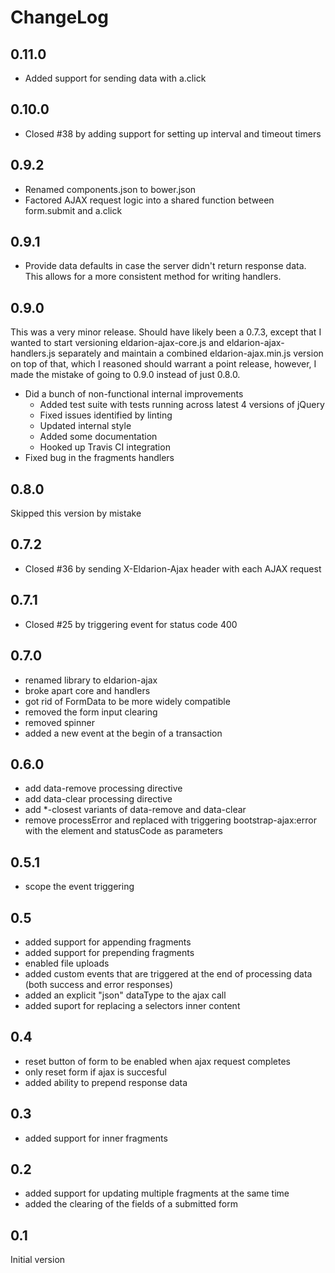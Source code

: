 # ChangeLog

## 0.11.0

* Added support for sending data with a.click

## 0.10.0

* Closed #38 by adding support for setting up interval and timeout timers

## 0.9.2

* Renamed components.json to bower.json
* Factored AJAX request logic into a shared function between form.submit and a.click

## 0.9.1

* Provide data defaults in case the server didn't return response data. This allows for a more consistent method for writing handlers.

## 0.9.0

This was a very minor release. Should have likely been a 0.7.3, except that I wanted to start versioning eldarion-ajax-core.js and eldarion-ajax-handlers.js separately and maintain a combined eldarion-ajax.min.js version on top of that, which I reasoned should warrant a point release, however, I made the mistake of going to 0.9.0 instead of just 0.8.0.

* Did a bunch of non-functional internal improvements
  * Added test suite with tests running across latest 4 versions of jQuery
  * Fixed issues identified by linting
  * Updated internal style
  * Added some documentation
  * Hooked up Travis CI integration
* Fixed bug in the fragments handlers 

## 0.8.0

Skipped this version by mistake

## 0.7.2

* Closed #36 by sending X-Eldarion-Ajax header with each AJAX request

## 0.7.1

* Closed #25 by triggering event for status code 400

## 0.7.0

* renamed library to eldarion-ajax
* broke apart core and handlers
* got rid of FormData to be more widely compatible
* removed the form input clearing
* removed spinner
* added a new event at the begin of a transaction

## 0.6.0

* add data-remove processing directive
* add data-clear processing directive
* add *-closest variants of data-remove and data-clear
* remove processError and replaced with triggering bootstrap-ajax:error with
  the element and statusCode as parameters


## 0.5.1

* scope the event triggering

## 0.5

* added support for appending fragments
* added support for prepending fragments
* enabled file uploads
* added custom events that are triggered at the end of processing data (both success and error responses)
* added an explicit "json" dataType to the ajax call
* added suport for replacing a selectors inner content

## 0.4

* reset button of form to be enabled when ajax request completes
* only reset form if ajax is succesful
* added ability to prepend response data

## 0.3

* added support for inner fragments

## 0.2

* added support for updating multiple fragments at the same time
* added the clearing of the fields of a submitted form


## 0.1

Initial version

